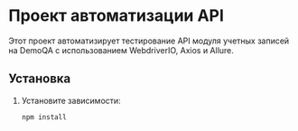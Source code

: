 # Проект автоматизации API

Этот проект автоматизирует тестирование API модуля учетных записей на DemoQA с использованием WebdriverIO, Axios и Allure.

## Установка

1. Установите зависимости:
   ```bash
   npm install
